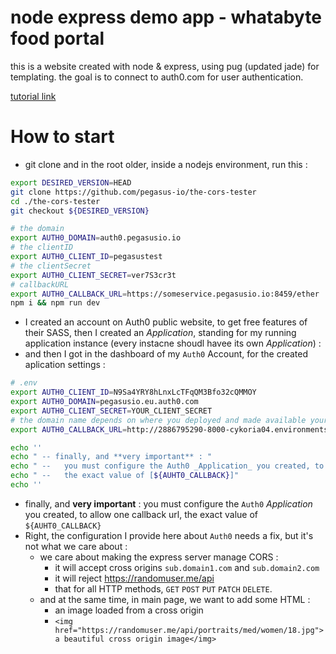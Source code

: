 # node express demo app - whatabyte food portal

this is a website created with node & express, using pug (updated jade) for templating.
the goal is to connect to auth0.com for user authentication.

[tutorial link](https://auth0.com/blog/create-a-simple-and-stylish-node-express-app/)

# How to start

* git clone and in the root older, inside a nodejs environment, run this :

```bash
export DESIRED_VERSION=HEAD
git clone https://github.com/pegasus-io/the-cors-tester
cd ./the-cors-tester
git checkout ${DESIRED_VERSION}

# the domain
export AUTH0_DOMAIN=auth0.pegasusio.io
# the clientID
export AUTH0_CLIENT_ID=pegasustest
# the clientSecret
export AUTH0_CLIENT_SECRET=ver7S3cr3t
# callbackURL
export AUTH0_CALLBACK_URL=https://someservice.pegasusio.io:8459/ether
npm i && npm run dev
```

* I created an account on Auth0 public website, to get free features of their SASS, then I created an _Application_, standing for my running application instance (every instacne shoudl havee its own _Application_) :
* and then I got in the dashboard of my `Auth0` Account, for the created aplication settings :

```bash
# .env
export AUTH0_CLIENT_ID=N9Sa4YRY8hLnxLcTFqQM3Bfo32cQMMOY
export AUTH0_DOMAIN=pegasusio.eu.auth0.com
export AUTH0_CLIENT_SECRET=YOUR_CLIENT_SECRET
# the domain name depends on where you deployed and made available your app
export AUTH0_CALLBACK_URL=http://2886795290-8000-cykoria04.environments.katacoda.com/callback

echo ''
echo " -- finally, and **very important** : "
echo " --   you must configure the Auth0 _Application_ you created, to allow one callback url, of value "
echo " --   the exact value of [${AUHT0_CALLBACK}]"
echo ''
```
* finally, and **very important** : you must configure the `Auth0` _Application_ you created, to allow one callback url, the exact value of `${AUHT0_CALLBACK}`
* Right, the configuration I provide here about `Auth0` needs a fix, but it's not what we care about :
  * we care about making the express server manage CORS :
    * it will accept cross origins `sub.domain1.com` and `sub.domain2.com`
    * it will reject https://randomuser.me/api
    * that for all HTTP methods, `GET` `POST` `PUT` `PATCH` `DELETE`.
  * and at the same time, in main page, we want to add some HTML :
    * an image loaded from a cross origin
    * `<img href="https://randomuser.me/api/portraits/med/women/18.jpg">a beautiful cross origin image</img>`
